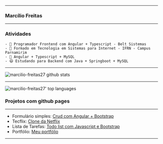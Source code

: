 ***
### Marcílio Freitas
***
### Atividades
```
- 🔭 Programador Frontend com Angular + Typescript - Belt Sistemas
- 🔭 Formado em Tecnologia em Sistemas para Internet - IFRN - Campus Parnamirim
- 🌱 Angular + Typescript + MySQL
- 😄 Estudando para Backend com Java + Springboot + MySQL
```
***
![marcilio-freitas27 github stats](https://github-readme-stats.vercel.app/api?username=marcilio-freitas27&theme=blue-green)
***
![marcilio-freitas27' top languages](https://github-readme-stats.vercel.app/api/top-langs/?username=marcilio-freitas27&hide_progress=true&theme=blue-green)
### Projetos com github pages
***
- Formulário simples: [Crud com Angular + Bootstrap](https://marcilio-freitas27.github.io/formulario-simples/)
- Tecflix: [Clone da Netflix](https://marcilio-freitas27.github.io/tecflix/)
- Lista de Tarefas: [Todo list com Javascript e Bootstrap](https://marcilio-freitas27.github.io/lista-de-tarefas/)
- Portfólio: [Meu portfólio](https://marcilio-freitas27.github.io/portfolio/)
***
